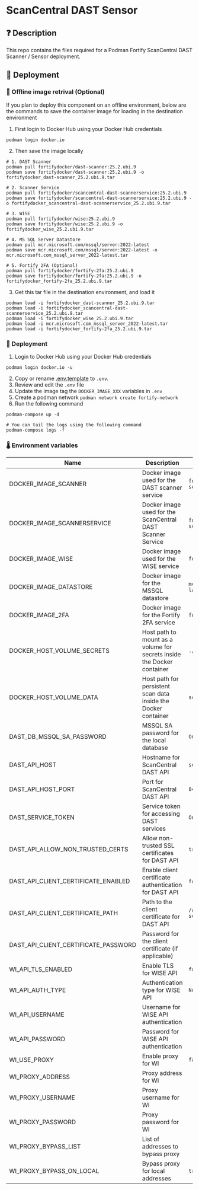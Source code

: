 # ScanCentral DAST Sensor
## ❓ Description

This repo contains the files required for a Podman Fortify ScanCentral DAST Scanner / Sensor deployment.

## 🎉 Deployment

### 🐳 Offline image retrival (Optional)

If you plan to deploy this component on an offline environment, below are the commands to save the container image for loading in the destination environment
1. First login to Docker Hub using your Docker Hub credentials
```
podman login docker.io
```
2. Then save the image locally
```
# 1. DAST Scanner
podman pull fortifydocker/dast-scanner:25.2.ubi.9
podman save fortifydocker/dast-scanner:25.2.ubi.9 -o fortifydocker_dast-scanner_25.2.ubi.9.tar

# 2. Scanner Service
podman pull fortifydocker/scancentral-dast-scannerservice:25.2.ubi.9
podman save fortifydocker/scancentral-dast-scannerservice:25.2.ubi.9 -o fortifydocker_scancentral-dast-scannerservice_25.2.ubi.9.tar

# 3. WISE
podman pull fortifydocker/wise:25.2.ubi.9
podman save fortifydocker/wise:25.2.ubi.9 -o fortifydocker_wise_25.2.ubi.9.tar

# 4. MS SQL Server Datastore
podman pull mcr.microsoft.com/mssql/server:2022-latest
podman save mcr.microsoft.com/mssql/server:2022-latest -o mcr.microsoft.com_mssql_server_2022-latest.tar

# 5. Fortify 2FA (Optional)
podman pull fortifydocker/fortify-2fa:25.2.ubi.9
podman save fortifydocker/fortify-2fa:25.2.ubi.9 -o fortifydocker_fortify-2fa_25.2.ubi.9.tar
```
3. Get this tar file in the destination environment, and load it
```
podman load -i fortifydocker_dast-scanner_25.2.ubi.9.tar
podman load -i fortifydocker_scancentral-dast-scannerservice_25.2.ubi.9.tar
podman load -i fortifydocker_wise_25.2.ubi.9.tar
podman load -i mcr.microsoft.com_mssql_server_2022-latest.tar
podman load -i fortifydocker_fortify-2fa_25.2.ubi.9.tar
```


### 🐳 Deployment

1. Login to Docker Hub using your Docker Hub credentials
```
podman login docker.io -u
```

2. Copy or rename [.env.template](.env.template) to `.env`. 
3. Review and edit the `.env` file
4. Update the image tag the `DOCKER_IMAGE_XXX` variables in `.env`
5. Create a podman network `podman network create fortify-network`
6. Run the following command
```
podman-compose up -d

# You can tail the logs using the following command
podman-compose logs -f
```

### 🌡️ Environment variables
| Name                                   | Description                                                                                     | Example                                                   |
|----------------------------------------|-------------------------------------------------------------------------------------------------|-----------------------------------------------------------|
| DOCKER_IMAGE_SCANNER                  | Docker image used for the DAST scanner service                                                | `fortifydocker/dast-scanner:25.2.ubi.9`                 |
| DOCKER_IMAGE_SCANNERSERVICE           | Docker image used for the ScanCentral DAST Scanner Service                                    | `fortifydocker/scancentral-dast-scannerservice:25.2.ubi.9` |
| DOCKER_IMAGE_WISE                     | Docker image used for the WISE service                                                        | `fortifydocker/wise:25.2.ubi.9`                         |
| DOCKER_IMAGE_DATASTORE                | Docker image for the MSSQL datastore                                                          | `mcr.microsoft.com/mssql/server:2022-latest`            |
| DOCKER_IMAGE_2FA                      | Docker image for the Fortify 2FA service                                                      | `fortifydocker/fortify-2fa:25.2.ubi.9`                  |
| DOCKER_HOST_VOLUME_SECRETS            | Host path to mount as a volume for secrets inside the Docker container                        | `./volumes/secrets`                                      |
| DOCKER_HOST_VOLUME_DATA               | Host path for persistent scan data inside the Docker container                                | `scandata`                                               |
| DAST_DB_MSSQL_SA_PASSWORD             | MSSQL SA password for the local database                                                      | `One4All@1234`                                           |
| DAST_API_HOST                         | Hostname for ScanCentral DAST API                                                             | `scancentral-dast-api`                                   |
| DAST_API_HOST_PORT                    | Port for ScanCentral DAST API                                                                 | `8443`                                                   |
| DAST_SERVICE_TOKEN                    | Service token for accessing DAST services                                                     | `One4All@1234`                                           |
| DAST_API_ALLOW_NON_TRUSTED_CERTS      | Allow non-trusted SSL certificates for DAST API                                               | `true`                                                   |
| DAST_API_CLIENT_CERTIFICATE_ENABLED   | Enable client certificate authentication for DAST API                                         | `false`                                                  |
| DAST_API_CLIENT_CERTIFICATE_PATH      | Path to the client certificate for DAST API                                                   | `/app/secrets/certificates/dast-scanner-api-client-certificate` |
| DAST_API_CLIENT_CERTIFICATE_PASSWORD  | Password for the client certificate (if applicable)                                           |                                                 |
| WI_API_TLS_ENABLED                    | Enable TLS for WISE API                                                                       | `false`                                                  |
| WI_API_AUTH_TYPE                      | Authentication type for WISE API                                                              | `None`                                                   |
| WI_API_USERNAME                       | Username for WISE API authentication                                                          |                                                 |
| WI_API_PASSWORD                       | Password for WISE API authentication                                                          |                                                 |
| WI_USE_PROXY                          | Enable proxy for WI                                                                           | `false`                                                  |
| WI_PROXY_ADDRESS                      | Proxy address for WI                                                                          |                                                 |
| WI_PROXY_USERNAME                     | Proxy username for WI                                                                         |                                                 |
| WI_PROXY_PASSWORD                     | Proxy password for WI                                                                         |                                                 |
| WI_PROXY_BYPASS_LIST                  | List of addresses to bypass proxy                                                             |                                                 |
| WI_PROXY_BYPASS_ON_LOCAL              | Bypass proxy for local addresses                                                              | `true`                                                   |
